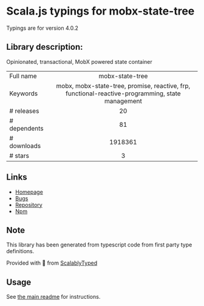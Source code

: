 
# Scala.js typings for mobx-state-tree

Typings are for version 4.0.2

## Library description:
Opinionated, transactional, MobX powered state container

|                    |                 |
| ------------------ | :-------------: |
| Full name          | mobx-state-tree |
| Keywords           | mobx, mobx-state-tree, promise, reactive, frp, functional-reactive-programming, state management |
| # releases         | 20 |
| # dependents       | 81 |
| # downloads        | 1918361 |
| # stars            | 3 |

## Links
- [Homepage](https://github.com/mobxjs/mobx-state-tree#readme)
- [Bugs](https://github.com/mobxjs/mobx-state-tree/issues)
- [Repository](https://github.com/mobxjs/mobx-state-tree)
- [Npm](https://www.npmjs.com/package/mobx-state-tree)
    


## Note
This library has been generated from typescript code from first party type definitions.

Provided with :purple_heart: from [ScalablyTyped](https://github.com/oyvindberg/ScalablyTyped)

## Usage
See [the main readme](../../readme.md) for instructions.



